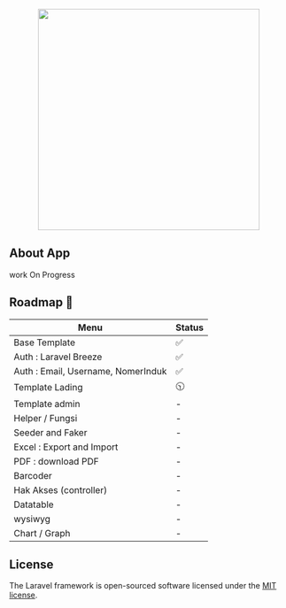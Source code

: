 <p align="center"><a href="https://laravel.com" target="_blank"><img src="https://raw.githubusercontent.com/laravel/art/master/logo-lockup/5%20SVG/2%20CMYK/1%20Full%20Color/laravel-logolockup-cmyk-red.svg" width="400"></a></p>


## About App

work On Progress


## Roadmap 💎
| Menu                                                                       | Status                                                                                                            |
| ----------------------------------------------------------------------------------------- | -------------------------------------------------------------------------------------------------------------------------------- |
| Base Template                                                                      | :white_check_mark:                                                                                                  |
| Auth : Laravel Breeze                                                                      | :white_check_mark:                                                                                                  |
| Auth : Email, Username, NomerInduk                                                                       | :white_check_mark:                                                                                                               |
| Template Lading                                                                     | :clock1030:                                                                                                               |
| Template admin                                                                       | -                                                                                                              |
| Helper / Fungsi                                                                       | -                                                                                                              |
| Seeder and Faker                                                                       | -                                                                                                              |
| Excel : Export and Import                                                                       | -                                                                                                              |
| PDF : download PDF                                                                       | -                                                                                                              |
| Barcoder                                                                       | -                                                                                                              |
| Hak Akses (controller)                                                                       | -                                                                                                              |
| Datatable                                                                       | -                                                                                                              |
| wysiwyg                                                                       | -                                                                                                              |
| Chart / Graph                                                                       | -                                                                                                              |
## License

The Laravel framework is open-sourced software licensed under the [MIT license](https://opensource.org/licenses/MIT).
